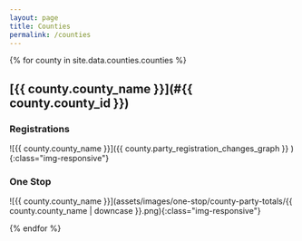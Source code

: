 ```yaml
---
layout: page
title: Counties
permalink: /counties
---
```


{% for county in site.data.counties.counties %}
## [{{ county.county_name }}](#{{ county.county_id }})

### Registrations

![{{ county.county_name }}]({{  county.party_registration_changes_graph  }} ){:class="img-responsive"}

### One Stop

![{{ county.county_name }}](assets/images/one-stop/county-party-totals/{{ county.county_name | downcase }}.png){:class="img-responsive"}

{% endfor %}
